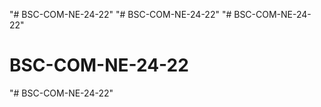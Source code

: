 "# BSC-COM-NE-24-22" 
"# BSC-COM-NE-24-22" 
"# BSC-COM-NE-24-22" 
# BSC-COM-NE-24-22
"# BSC-COM-NE-24-22" 
